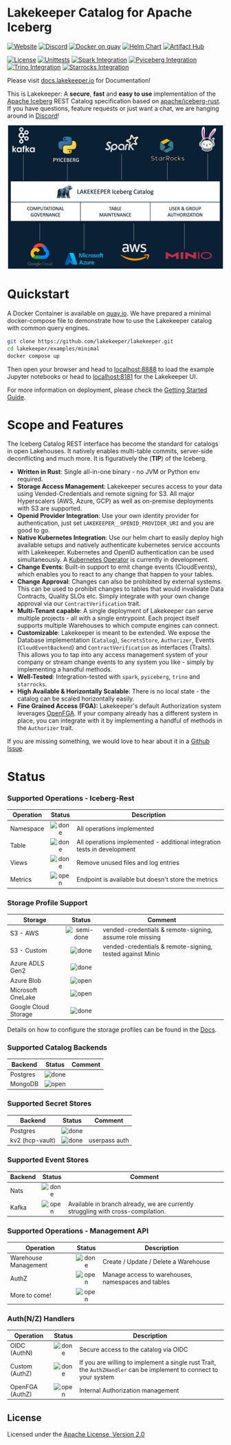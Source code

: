 # Lakekeeper Catalog for Apache Iceberg

[![Website](https://img.shields.io/badge/https-lakekeeper.io-blue?color=3d4db3&logo=firefox&style=for-the-badge&logoColor=white)](https://lakekeeper.io/)
[![Discord](https://img.shields.io/badge/Discord-%235865F2.svg?style=for-the-badge&logo=discord&logoColor=white)](https://discord.gg/jkAGG8p93B)
[![Docker on quay](https://img.shields.io/badge/docker-%230db7ed.svg?style=for-the-badge&logo=docker&logoColor=white)](https://quay.io/repository/lakekeeper/catalog?tab=tags&filter_tag_name=like%3Av)
[![Helm Chart](https://img.shields.io/badge/Helm-0F1689?style=for-the-badge&logo=Helm&labelColor=0F1689)](https://github.com/lakekeeper/lakekeeper-charts/tree/main/charts/lakekeeper)
[![Artifact Hub](https://img.shields.io/endpoint?url=https://artifacthub.io/badge/repository/lakekeeper&color=3f6ec6&labelColor=&style=for-the-badge&logoColor=white)](https://artifacthub.io/packages/helm/lakekeeper/lakekeeper)


[![License](https://img.shields.io/badge/License-Apache_2.0-blue.svg)](https://opensource.org/licenses/Apache-2.0)
[![Unittests](https://github.com/lakekeeper/lakekeeper/actions/workflows/unittests.yml/badge.svg)](https://github.com/lakekeeper/lakekeeper/actions/workflows/unittests.yml)
[![Spark Integration](https://github.com/lakekeeper/lakekeeper/actions/workflows/spark-integration.yml/badge.svg)](https://github.com/lakekeeper/lakekeeper/actions/workflows/spark-integration.yml)
[![Pyiceberg Integration](https://github.com/lakekeeper/lakekeeper/actions/workflows/pyiceberg-integration.yml/badge.svg)](https://github.com/lakekeeper/lakekeeper/actions/workflows/pyiceberg-integration.yml)
[![Trino Integration](https://github.com/lakekeeper/lakekeeper/actions/workflows/trino-integration.yml/badge.svg)](https://github.com/lakekeeper/lakekeeper/actions/workflows/trino-integration.yml)
[![Starrocks Integration](https://github.com/lakekeeper/lakekeeper/actions/workflows/starrocks-integration.yml/badge.svg)](https://github.com/lakekeeper/lakekeeper/actions/workflows/starrocks-integration.yml)


Please visit [docs.lakekeeper.io](docs.lakekeeper.io) for Documentation!

This is Lakekeeper: A **secure**, **fast** and **easy to use**  implementation of the [Apache Iceberg](https://iceberg.apache.org/) REST Catalog specification based on [apache/iceberg-rust](https://github.com/apache/iceberg-rust). If you have questions, feature requests or just want a chat, we are hanging around in [Discord](https://discord.gg/jkAGG8p93B)!

<p align="center">
<img src="https://github.com/lakekeeper/lakekeeper/raw/main/assets/Lakekeeper-Overview.png" width="500">
</p>

# Quickstart

A Docker Container is available on [quay.io](https://quay.io/repository/lakekeeper/lakekeeper?tab=info).
We have prepared a minimal docker-compose file to demonstrate how to use the Lakekeeper catalog with common query engines.

```sh
git clone https://github.com/lakekeeper/lakekeeper.git
cd lakekeeper/examples/minimal
docker compose up
```

Then open your browser and head to [localhost:8888](localhost:8888) to load the example Jupyter notebooks or head to [localhost:8181](localhost:8181) for the Lakekeeper UI.

For more information on deployment, please check the [Getting Started Guide](docs.lakekeeper.io/getting-started/).

# Scope and Features

The Iceberg Catalog REST interface has become the standard for catalogs in open Lakehouses. It natively enables multi-table commits, server-side deconflicting and much more. It is figuratively the (**TIP**) of the Iceberg.

- **Written in Rust**: Single all-in-one binary - no JVM or Python env required.
- **Storage Access Management**: Lakekeeper secures access to your data using Vended-Credentials and remote signing for S3. All major Hyperscalers (AWS, Azure, GCP) as well as on-premise deployments with S3 are supported.
- **Openid Provider Integration**: Use your own identity provider for authentication, just set `LAKEKEEPER__OPENID_PROVIDER_URI` and you are good to go.
- **Native Kubernetes Integration**: Use our helm chart to easily deploy high available setups and natively authenticate kubernetes service accounts with Lakekeeper. Kubernetes and OpenID authentication can be used simultaneously. A [Kubernetes Operator](https://github.com/lakekeeper/lakekeeper-operator) is currently in development.
- **Change Events**: Built-in support to emit change events (CloudEvents), which enables you to react to any change that happen to your tables.
- **Change Approval**: Changes can also be prohibited by external systems. This can be used to prohibit changes to tables that would invalidate Data Contracts, Quality SLOs etc. Simply integrate with your own change approval via our `ContractVerification` trait.
- **Multi-Tenant capable**: A single deployment of Lakekeeper can serve multiple projects - all with a single entrypoint. Each project itself supports multiple Warehouses to which compute engines can connect.
- **Customizable**: Lakekeeper is meant to be extended. We expose the Database implementation (`Catalog`), `SecretsStore`, `Authorizer`, Events (`CloudEventBackend`) and `ContractVerification` as interfaces (Traits). This allows you to tap into any access management system of your company or stream change events to any system you like - simply by implementing a handful methods.
- **Well-Tested**: Integration-tested with `spark`, `pyiceberg`, `trino` and `starrocks`.
- **High Available & Horizontally Scalable**: There is no local state - the catalog can be scaled horizontally easily.
- **Fine Grained Access (FGA):** Lakekeeper's default Authorization system leverages [OpenFGA](https://openfga.dev/). If your company already has a different system in place, you can integrate with it by implementing a handful of methods in the `Authorizer` trait.

If you are missing something, we would love to hear about it in a [Github Issue](https://github.com/lakekeeper/lakekeeper/issues/new).


# Status

### Supported Operations - Iceberg-Rest

| Operation | Status  | Description                                            |
|-----------|:-------:|--------------------------------------------------------|
| Namespace | ![done] | All operations implemented                             |
| Table     | ![done] | All operations implemented - additional integration tests in development |
| Views     | ![done] | Remove unused files and log entries                    |
| Metrics   | ![open] | Endpoint is available but doesn't store the metrics    |

### Storage Profile Support

| Storage              |    Status    | Comment                                |
|----------------------|:------------:|----------------------------------------|
| S3 - AWS             | ![semi-done] | vended-credentials & remote-signing, assume role missing |
| S3 - Custom          |   ![done]    | vended-credentials & remote-signing, tested against Minio |
| Azure ADLS Gen2      |   ![done]    |                                        |
| Azure Blob           |   ![open]    |                                        |
| Microsoft OneLake    |   ![open]    |                                        |
| Google Cloud Storage |   ![done]    |                                        |

Details on how to configure the storage profiles can be found in the [Docs](https://docs.lakekeeper.io).

### Supported Catalog Backends

| Backend  | Status  | Comment |
|----------|:-------:|---------|
| Postgres | ![done] |         |
| MongoDB  | ![open] |         |

### Supported Secret Stores

| Backend         | Status  | Comment       |
|-----------------|:-------:|---------------|
| Postgres        | ![done] |               |
| kv2 (hcp-vault) | ![done] | userpass auth |

### Supported Event Stores

| Backend | Status  | Comment                                                  |
|---------|:-------:|----------------------------------------------------------|
| Nats    | ![done] |                                                          |
| Kafka   | ![open] | Available in branch already, we are currently struggling with cross-compilation. |

### Supported Operations - Management API

| Operation            | Status  | Description                                 |
|----------------------|:-------:|---------------------------------------------|
| Warehouse Management | ![done] | Create / Update / Delete a Warehouse        |
| AuthZ                | ![open] | Manage access to warehouses, namespaces and tables |
| More to come!        | ![open] |                                             |

### Auth(N/Z) Handlers

| Operation       | Status  | Description                                      |
|-----------------|:-------:|--------------------------------------------------|
| OIDC (AuthN)    | ![done] | Secure access to the catalog via OIDC            |
| Custom (AuthZ)  | ![done] | If you are willing to implement a single rust Trait, the `AuthZHandler` can be implement to connect to your system |
| OpenFGA (AuthZ) | ![open] | Internal Authorization management                |


## License

Licensed under the [Apache License, Version 2.0](http://www.apache.org/licenses/LICENSE-2.0)

[open]: https://cdn.jsdelivr.net/gh/Readme-Workflows/Readme-Icons@main/icons/octicons/IssueNeutral.svg
[semi-done]: https://cdn.jsdelivr.net/gh/Readme-Workflows/Readme-Icons@main/icons/octicons/ApprovedChangesGrey.svg
[done]: https://cdn.jsdelivr.net/gh/Readme-Workflows/Readme-Icons@main/icons/octicons/ApprovedChanges.svg
